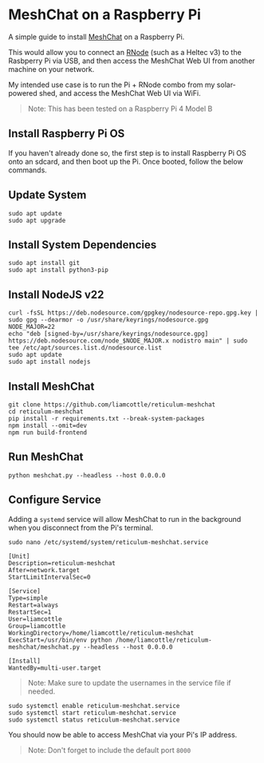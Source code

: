 # MeshChat on a Raspberry Pi

A simple guide to install [MeshChat](https://github.com/liamcottle/reticulum-meshchat) on a Raspberry Pi.

This would allow you to connect an [RNode](https://github.com/markqvist/RNode_Firmware) (such as a Heltec v3) to the Rasbperry Pi via USB, and then access the MeshChat Web UI from another machine on your network.

My intended use case is to run the Pi + RNode combo from my solar-powered shed, and access the MeshChat Web UI via WiFi.

> Note: This has been tested on a Raspberry Pi 4 Model B

## Install Raspberry Pi OS

If you haven't already done so, the first step is to install Raspberry Pi OS onto an sdcard, and then boot up the Pi. Once booted, follow the below commands.

## Update System

```
sudo apt update
sudo apt upgrade
```

## Install System Dependencies

```
sudo apt install git
sudo apt install python3-pip
```

## Install NodeJS v22

```
curl -fsSL https://deb.nodesource.com/gpgkey/nodesource-repo.gpg.key | sudo gpg --dearmor -o /usr/share/keyrings/nodesource.gpg
NODE_MAJOR=22
echo "deb [signed-by=/usr/share/keyrings/nodesource.gpg] https://deb.nodesource.com/node_$NODE_MAJOR.x nodistro main" | sudo tee /etc/apt/sources.list.d/nodesource.list
sudo apt update
sudo apt install nodejs
```

## Install MeshChat

```
git clone https://github.com/liamcottle/reticulum-meshchat
cd reticulum-meshchat
pip install -r requirements.txt --break-system-packages
npm install --omit=dev
npm run build-frontend
```

## Run MeshChat

```
python meshchat.py --headless --host 0.0.0.0
```

## Configure Service

Adding a `systemd` service will allow MeshChat to run in the background when you disconnect from the Pi's terminal.

```
sudo nano /etc/systemd/system/reticulum-meshchat.service
```

```
[Unit]
Description=reticulum-meshchat
After=network.target
StartLimitIntervalSec=0

[Service]
Type=simple
Restart=always
RestartSec=1
User=liamcottle
Group=liamcottle
WorkingDirectory=/home/liamcottle/reticulum-meshchat
ExecStart=/usr/bin/env python /home/liamcottle/reticulum-meshchat/meshchat.py --headless --host 0.0.0.0

[Install]
WantedBy=multi-user.target
```

> Note: Make sure to update the usernames in the service file if needed.

```
sudo systemctl enable reticulum-meshchat.service
sudo systemctl start reticulum-meshchat.service
sudo systemctl status reticulum-meshchat.service
```

You should now be able to access MeshChat via your Pi's IP address.

> Note: Don't forget to include the default port `8000`